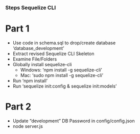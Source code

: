 ### Steps Sequelize CLI

# Part 1
* Use code in schema.sql to drop/create database ‘database_development’
* Extract revised Sequelize CLI Skeleton
* Examine File/Folders
* Globally install sequelize-cli 
    * Windows: ‘npm install -g sequelize-cli’
    * Mac: ‘sudo npm install -g sequelize-cli’
* Run ‘npm install’
* Run ‘sequelize init:config & sequelize init:models’

# Part 2
* Update “development” DB Password in config/config.json
* node server.js